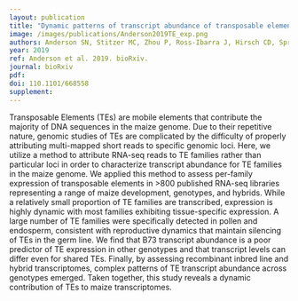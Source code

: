 ```yaml
---
layout: publication
title: "Dynamic patterns of transcript abundance of transposable element families in maize"
image: /images/publications/Anderson2019TE_exp.png
authors: Anderson SN, Stitzer MC, Zhou P, Ross-Ibarra J, Hirsch CD, Springer NM
year: 2019
ref: Anderson et al. 2019. bioRxiv.
journal: bioRxiv
pdf: 
doi: 110.1101/668558
supplement: 
---
```


Transposable Elements (TEs) are mobile elements that contribute the majority of DNA sequences in the maize genome. Due to their repetitive nature, genomic studies of TEs are complicated by the difficulty of properly attributing multi-mapped short reads to specific genomic loci. Here, we utilize a method to attribute RNA-seq reads to TE families rather than particular loci in order to characterize transcript abundance for TE families in the maize genome. We applied this method to assess per-family expression of transposable elements in >800 published RNA-seq libraries representing a range of maize development, genotypes, and hybrids. While a relatively small proportion of TE families are transcribed, expression is highly dynamic with most families exhibiting tissue-specific expression. A large number of TE families were specifically detected in pollen and endosperm, consistent with reproductive dynamics that maintain silencing of TEs in the germ line. We find that B73 transcript abundance is a poor predictor of TE expression in other genotypes and that transcript levels can differ even for shared TEs. Finally, by assessing recombinant inbred line and hybrid transcriptomes, complex patterns of TE transcript abundance across genotypes emerged. Taken together, this study reveals a dynamic contribution of TEs to maize transcriptomes. 
